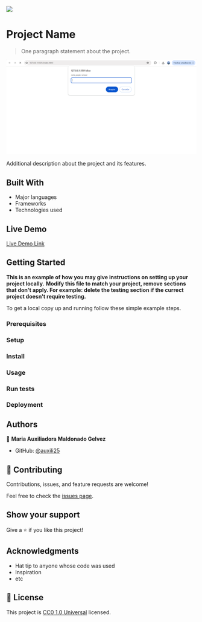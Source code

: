 ![](https://img.shields.io/badge/Uneweb-blue)

# Project Name

> One paragraph statement about the project.

![screenshot](rock,paper,scissor.png)

Additional description about the project and its features.

## Built With

- Major languages
- Frameworks
- Technologies used

## Live Demo

[Live Demo Link](http://127.0.0.1:5501/index.html)


## Getting Started

**This is an example of how you may give instructions on setting up your project locally.**
**Modify this file to match your project, remove sections that don't apply. For example: delete the testing section if the currect project doesn't require testing.**


To get a local copy up and running follow these simple example steps.

### Prerequisites

### Setup

### Install

### Usage

### Run tests

### Deployment



## Authors

👤 **Maria Auxiliadora Maldonado Gelvez**

- GitHub: [@auxili25](https://github.com/auxili25)


## 🤝 Contributing

Contributions, issues, and feature requests are welcome!

Feel free to check the [issues page](https://github.com/auxili25/Project-Rock-Paper-Scissors/issues).

## Show your support

Give a ⭐️ if you like this project!

## Acknowledgments

- Hat tip to anyone whose code was used
- Inspiration
- etc

## 📝 License

This project is [CC0 1.0 Universal](LICENSE) licensed.
